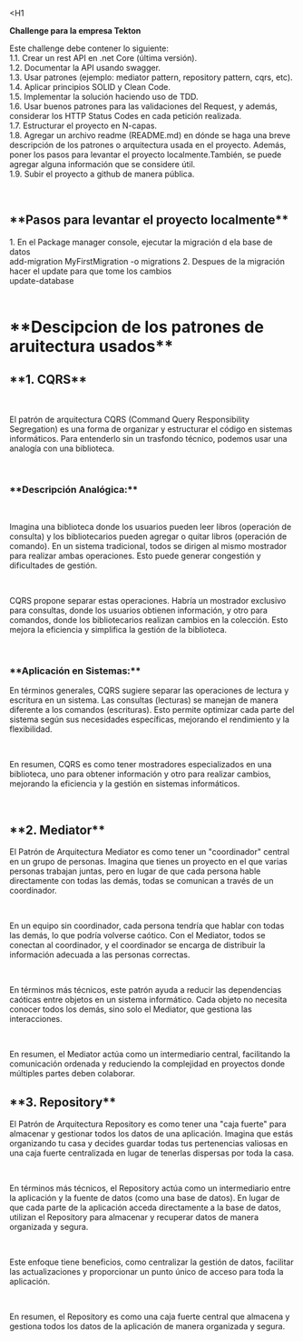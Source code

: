 <H1<p>**Challenge para la empresa Tekton**</p></h2>
<p>Este challenge debe contener lo siguiente:</br>
1.1. Crear un rest API en .net Core (última versión).</br>
1.2. Documentar la API usando swagger.</br>
1.3. Usar patrones (ejemplo: mediator pattern, repository pattern, cqrs, etc).</br>
1.4. Aplicar principios SOLID y Clean Code.</br>
1.5. Implementar la solución haciendo uso de TDD.</br>
1.6. Usar buenos patrones para las validaciones del Request, y además,</br>
considerar los HTTP Status Codes en cada petición realizada.</br>
1.7. Estructurar el proyecto en N-capas.</br>
1.8. Agregar un archivo readme (README.md) en dónde se haga una breve
descripción de los patrones o arquitectura usada en el proyecto. Además,</br>
poner los pasos para levantar el proyecto localmente.También, se puede
agregar alguna información que se considere útil.</br>
1.9. Subir el proyecto a github de manera pública.</br>
</p>
</br>
<h2>**Pasos para levantar el proyecto localmente**</h2>
1. En el Package manager console, ejecutar la migración d ela base de datos</br>
   add-migration MyFirstMigration -o migrations
2. Despues de la migración hacer el update para que tome los cambios</br>
   update-database </br></br>

<h1>**Descipcion de los patrones de aruitectura usados**</h1>
<h2>**1. CQRS**</h2> </br>
<p>  El patrón de arquitectura CQRS (Command Query Responsibility Segregation) es una forma de organizar y estructurar el código en sistemas informáticos. 
  Para entenderlo sin un trasfondo técnico, podemos usar una analogía con una biblioteca. </p>
</br>

<h3> **Descripción Analógica:** </h3></br>
<p> Imagina una biblioteca donde los usuarios pueden leer libros (operación de consulta) y los bibliotecarios pueden agregar o quitar libros (operación de comando). 
  En un sistema tradicional, todos se dirigen al mismo mostrador para realizar ambas operaciones. Esto puede generar congestión y dificultades de gestión. </p>
</br>
<p>  CQRS propone separar estas operaciones. Habría un mostrador exclusivo para consultas, donde los usuarios obtienen información, y otro para comandos, 
  donde los bibliotecarios realizan cambios en la colección. Esto mejora la eficiencia y simplifica la gestión de la biblioteca.</p> </br>

  <h3>**Aplicación en Sistemas:**</h3>
  <p>En términos generales, CQRS sugiere separar las operaciones de lectura y escritura en un sistema. Las consultas (lecturas) se manejan 
  de manera diferente a los comandos (escrituras). Esto permite optimizar cada parte del sistema según sus necesidades específicas, 
  mejorando el rendimiento y la flexibilidad.</p>
</br>
  <p> En resumen, CQRS es como tener mostradores especializados en una biblioteca, uno para obtener información y otro para realizar cambios,
  mejorando la eficiencia y la gestión en sistemas informáticos.</p> </br>
  
 <h2>**2. Mediator**</h2>
  <p>El Patrón de Arquitectura Mediator es como tener un "coordinador" central en un grupo de personas. Imagina que tienes un proyecto en el que varias 
  personas trabajan juntas, pero en lugar de que cada persona hable directamente con todas las demás, todas se comunican a través de un coordinador.</p>
</br>
<p> En un equipo sin coordinador, cada persona tendría que hablar con todas las demás, lo que podría volverse caótico. Con el Mediator, todos se conectan 
  al coordinador, y el coordinador se encarga de distribuir la información adecuada a las personas correctas.</p>
</br>
<p>  En términos más técnicos, este patrón ayuda a reducir las dependencias caóticas entre objetos en un sistema informático. Cada objeto no necesita 
  conocer todos los demás, sino solo el Mediator, que gestiona las interacciones.</p>
</br>
 <p> En resumen, el Mediator actúa como un intermediario central, facilitando la comunicación ordenada y reduciendo la complejidad en proyectos donde 
  múltiples partes deben colaborar. </p>

<h2>**3. Repository**</h2>
 <p> El Patrón de Arquitectura Repository es como tener una "caja fuerte" para almacenar y gestionar todos los datos de una aplicación. 
  Imagina que estás organizando tu casa y decides guardar todas tus pertenencias valiosas en una caja fuerte centralizada en lugar de 
  tenerlas dispersas por toda la casa.</p>
</br>
  <p>En términos más técnicos, el Repository actúa como un intermediario entre la aplicación y la fuente de datos (como una base de datos). 
  En lugar de que cada parte de la aplicación acceda directamente a la base de datos, utilizan el Repository para almacenar y recuperar datos 
  de manera organizada y segura.</p>
</br>
<p>Este enfoque tiene beneficios, como centralizar la gestión de datos, facilitar las actualizaciones y proporcionar un punto 
  único de acceso para toda la aplicación.</p>
</br>
<p>En resumen, el Repository es como una caja fuerte central que almacena y gestiona todos los datos de la aplicación de manera organizada y segura.</p>

